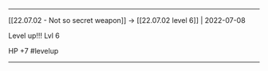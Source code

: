 ***



[[22.07.02 - Not so secret weapon]] -> [[22.07.02 level 6]] | 2022-07-08



Level up!!! Lvl 6 

HP +7 #levelup



***